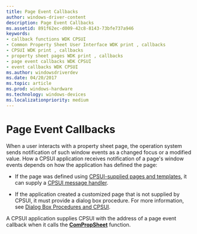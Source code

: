 ```yaml
---
title: Page Event Callbacks
author: windows-driver-content
description: Page Event Callbacks
ms.assetid: 891f62ec-d009-42c8-8143-73bfe737a946
keywords:
- callback functions WDK CPSUI
- Common Property Sheet User Interface WDK print , callbacks
- CPSUI WDK print , callbacks
- property sheet pages WDK print , callbacks
- page event callbacks WDK CPSUI
- event callbacks WDK CPSUI
ms.author: windowsdriverdev
ms.date: 04/20/2017
ms.topic: article
ms.prod: windows-hardware
ms.technology: windows-devices
ms.localizationpriority: medium
---
```


# Page Event Callbacks





When a user interacts with a property sheet page, the operation system sends notification of such window events as a changed focus or a modified value. How a CPSUI application receives notification of a page's window events depends on how the application has defined the page:

-   If the page was defined using [CPSUI-supplied pages and templates](cpsui-supplied-pages-and-templates.md), it can supply a [CPSUI message handler](cpsui-message-handler.md).

-   If the application created a customized page that is not supplied by CPSUI, it must provide a dialog box procedure. For more information, see [Dialog Box Procedures and CPSUI](dialog-box-procedures-and-cpsui.md).

A CPSUI application supplies CPSUI with the address of a page event callback when it calls the [**ComPropSheet**](https://msdn.microsoft.com/library/windows/hardware/ff546207) function.

 

 




